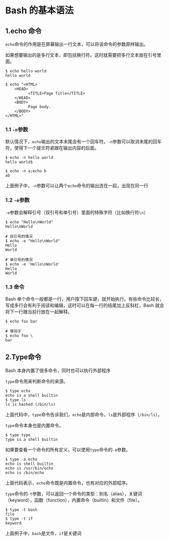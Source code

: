 # Bash 的基本语法



## 1.echo 命令 

`echo`命令的作用是在屏幕输出一行文本，可以将该命令的参数原样输出。

如果想要输出的是多行文本，即包括换行符。这时就需要把多行文本放在引号里面。

```
$ echo hello world
hello world
```

```
$ echo "<HTML>
    <HEAD>
          <TITLE>Page Title</TITLE>
    </HEAD>
    <BODY>
          Page body.
    </BODY>
</HTML>"
```

### 1.1  `-n`参数 

默认情况下，`echo`输出的文本末尾会有一个回车符。`-n`参数可以取消末尾的回车符，使得下一个提示符紧跟在输出内容的后面。

```
$ echo -n hello world
hello world$
```

```
$ echo -n a;echo b
ab
```

上面例子中，`-n`参数可以让两个`echo`命令的输出连在一起，出现在同一行

### 1.2 `-e`参数

`-e`参数会解释引号（双引号和单引号）里面的特殊字符（比如换行符`\n`）

```
$ echo "Hello\nWorld"
Hello\nWorld

# 双引号的情况
$ echo -e "Hello\nWorld"
Hello
World

# 单引号的情况
$ echo -e 'Hello\nWorld'
Hello
World
```

### 1.3 命令

Bash 单个命令一般都是一行，用户按下回车键，就开始执行。有些命令比较长，写成多行会有利于阅读和编辑，这时可以在每一行的结尾加上反斜杠，Bash 就会将下一行跟当前行放在一起解释。

```
$ echo foo bar

# 等同于
$ echo foo \
bar
```



## 2.Type命令

Bash 本身内置了很多命令，同时也可以执行外部程序

`type`命令用来判断命令的来源。

```
$ type echo
echo is a shell builtin
$ type ls
ls is hashed (/bin/ls)
```

上面代码中，`type`命令告诉我们，`echo`是内部命令，`ls`是外部程序（`/bin/ls`）。

`type`命令本身也是内置命令。

```
$ type type
type is a shell builtin
```

如果要查看一个命令的所有定义，可以使用`type`命令的`-a`参数。

```
$ type -a echo
echo is shell builtin
echo is /usr/bin/echo
echo is /bin/echo
```

上面代码表示，`echo`命令既是内置命令，也有对应的外部程序。

`type`命令的`-t`参数，可以返回一个命令的类型：别名（alias），关键词（keyword），函数（function），内置命令（builtin）和文件（file）。

```
$ type -t bash
file
$ type -t if
keyword
```

上面例子中，`bash`是文件，`if`是关键词